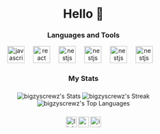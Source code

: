 <h1 align="center">Hello 👋</h1>

###
###
###



<h3 align="center">Languages and Tools</h3>

<div align="center">
  <img src="https://cdn.jsdelivr.net/gh/devicons/devicon/icons/javascript/javascript-original.svg" height="40" alt="javascript logo"  />
  <img width="12" />
  <img src="https://cdn.jsdelivr.net/gh/devicons/devicon/icons/react/react-original.svg" height="40" alt="react logo"  />
  <img width="12" />
   <img src="https://cdn.jsdelivr.net/gh/devicons/devicon/icons/csharp/csharp-original.svg" height="40" alt="nestjs logo"  />
  <img width="12" />
  <img src="https://cdn.jsdelivr.net/gh/devicons/devicon/icons/java/java-original.svg" height="40" alt="nestjs logo"  />
  <img width="12" />
  <img src="https://cdn.jsdelivr.net/gh/devicons/devicon/icons/nestjs/nestjs-original.svg" height="40" alt="nestjs logo"  />
  <img width="12" />
   <img src="https://cdn.jsdelivr.net/gh/devicons/devicon/icons/html5/html5-original.svg" height="40" alt="nestjs logo"  />
  <img width="12" />
</div>

<h3 align="center">My Stats</h3>

###

<div align="center">
  <img src="https://github-readme-stats.vercel.app/api?username=bigzyscrewz&theme=default&show_icons=true&hide_border=false&count_private=true" alt="bigzyscrewz's Stats" />
   <img src="https://github-readme-streak-stats.herokuapp.com/?user=bigzyscrewz&theme=default&hide_border=false" alt="bigzyscrewz's Streak" />
</div>

<div align="center">
  <img src="https://github-readme-stats.vercel.app/api/top-langs/?username=bigzyscrewz&theme=default&show_icons=true&hide_border=false&layout=compact" alt="bigzyscrewz's Top Languages" />
</div>

###

<div align="center">
  <img src="https://img.shields.io/static/v1?message=LinkedIn&logo=linkedin&label=&color=0077B5&logoColor=white&labelColor=&style=for-the-badge" height="25" alt="linkedin logo"  />
  <img src="https://img.shields.io/static/v1?message=Youtube&logo=youtube&label=&color=FF0000&logoColor=white&labelColor=&style=for-the-badge" height="25" alt="youtube logo"  />
  <img src="https://img.shields.io/static/v1?message=Instagram&logo=instagram&label=&color=F274EA&logoColor=white&labelColor=&style=for-the-badge" height="25" alt="instagram logo"  />
</div>
